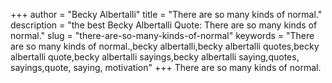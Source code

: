 +++
author = "Becky Albertalli"
title = "There are so many kinds of normal."
description = "the best Becky Albertalli Quote: There are so many kinds of normal."
slug = "there-are-so-many-kinds-of-normal"
keywords = "There are so many kinds of normal.,becky albertalli,becky albertalli quotes,becky albertalli quote,becky albertalli sayings,becky albertalli saying,quotes, sayings,quote, saying, motivation"
+++
There are so many kinds of normal.
